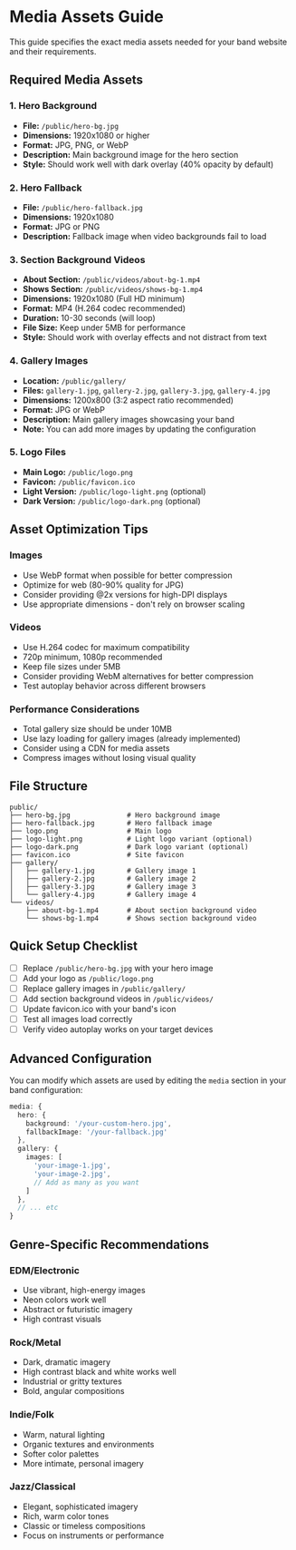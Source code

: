 # Media Assets Guide

This guide specifies the exact media assets needed for your band website and their requirements.

## Required Media Assets

### 1. Hero Background

- **File:** `/public/hero-bg.jpg`
- **Dimensions:** 1920x1080 or higher
- **Format:** JPG, PNG, or WebP
- **Description:** Main background image for the hero section
- **Style:** Should work well with dark overlay (40% opacity by default)

### 2. Hero Fallback

- **File:** `/public/hero-fallback.jpg`
- **Dimensions:** 1920x1080
- **Format:** JPG or PNG
- **Description:** Fallback image when video backgrounds fail to load

### 3. Section Background Videos

- **About Section:** `/public/videos/about-bg-1.mp4`
- **Shows Section:** `/public/videos/shows-bg-1.mp4`
- **Dimensions:** 1920x1080 (Full HD minimum)
- **Format:** MP4 (H.264 codec recommended)
- **Duration:** 10-30 seconds (will loop)
- **File Size:** Keep under 5MB for performance
- **Style:** Should work with overlay effects and not distract from text

### 4. Gallery Images

- **Location:** `/public/gallery/`
- **Files:** `gallery-1.jpg`, `gallery-2.jpg`, `gallery-3.jpg`, `gallery-4.jpg`
- **Dimensions:** 1200x800 (3:2 aspect ratio recommended)
- **Format:** JPG or WebP
- **Description:** Main gallery images showcasing your band
- **Note:** You can add more images by updating the configuration

### 5. Logo Files

- **Main Logo:** `/public/logo.png`
- **Favicon:** `/public/favicon.ico`
- **Light Version:** `/public/logo-light.png` (optional)
- **Dark Version:** `/public/logo-dark.png` (optional)

## Asset Optimization Tips

### Images

- Use WebP format when possible for better compression
- Optimize for web (80-90% quality for JPG)
- Consider providing @2x versions for high-DPI displays
- Use appropriate dimensions - don't rely on browser scaling

### Videos

- Use H.264 codec for maximum compatibility
- 720p minimum, 1080p recommended
- Keep file sizes under 5MB
- Consider providing WebM alternatives for better compression
- Test autoplay behavior across different browsers

### Performance Considerations

- Total gallery size should be under 10MB
- Use lazy loading for gallery images (already implemented)
- Consider using a CDN for media assets
- Compress images without losing visual quality

## File Structure

```
public/
├── hero-bg.jpg              # Hero background image
├── hero-fallback.jpg        # Hero fallback image
├── logo.png                 # Main logo
├── logo-light.png           # Light logo variant (optional)
├── logo-dark.png            # Dark logo variant (optional)
├── favicon.ico              # Site favicon
├── gallery/
│   ├── gallery-1.jpg        # Gallery image 1
│   ├── gallery-2.jpg        # Gallery image 2
│   ├── gallery-3.jpg        # Gallery image 3
│   └── gallery-4.jpg        # Gallery image 4
└── videos/
    ├── about-bg-1.mp4       # About section background video
    └── shows-bg-1.mp4       # Shows section background video
```

## Quick Setup Checklist

- [ ] Replace `/public/hero-bg.jpg` with your hero image
- [ ] Add your logo as `/public/logo.png`
- [ ] Replace gallery images in `/public/gallery/`
- [ ] Add section background videos in `/public/videos/`
- [ ] Update favicon.ico with your band's icon
- [ ] Test all images load correctly
- [ ] Verify video autoplay works on your target devices

## Advanced Configuration

You can modify which assets are used by editing the `media` section in your band configuration:

```typescript
media: {
  hero: {
    background: '/your-custom-hero.jpg',
    fallbackImage: '/your-fallback.jpg'
  },
  gallery: {
    images: [
      'your-image-1.jpg',
      'your-image-2.jpg',
      // Add as many as you want
    ]
  },
  // ... etc
}
```

## Genre-Specific Recommendations

### EDM/Electronic

- Use vibrant, high-energy images
- Neon colors work well
- Abstract or futuristic imagery
- High contrast visuals

### Rock/Metal

- Dark, dramatic imagery
- High contrast black and white works well
- Industrial or gritty textures
- Bold, angular compositions

### Indie/Folk

- Warm, natural lighting
- Organic textures and environments
- Softer color palettes
- More intimate, personal imagery

### Jazz/Classical

- Elegant, sophisticated imagery
- Rich, warm color tones
- Classic or timeless compositions
- Focus on instruments or performance
